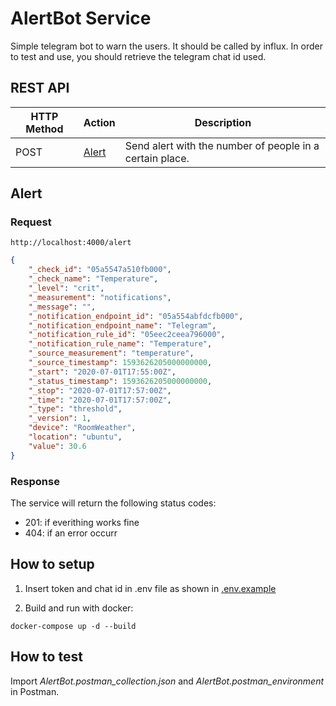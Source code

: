 # AlertBot Service

Simple telegram bot to warn the users. It should be called by influx.
In order to test and use, you should retrieve the telegram chat id used. 

## REST API

| HTTP Method           | Action              | Description                              |
| --------------------- | ------------------- | ---------------------------------------- |
| POST                  | [Alert](#alert)     | Send alert with the number of people in a certain place.|

## Alert

### Request
`http://localhost:4000/alert` 

``` JSON
{ 
    "_check_id": "05a5547a510fb000",
    "_check_name": "Temperature",
    "_level": "crit",
    "_measurement": "notifications",
    "_message": "",
    "_notification_endpoint_id": "05a554abfdcfb000",
    "_notification_endpoint_name": "Telegram",
    "_notification_rule_id": "05eec2ceea796000",
    "_notification_rule_name": "Temperature",
    "_source_measurement": "temperature",
    "_source_timestamp": 1593626205000000000,
    "_start": "2020-07-01T17:55:00Z",
    "_status_timestamp": 1593626205000000000,
    "_stop": "2020-07-01T17:57:00Z",
    "_time": "2020-07-01T17:57:00Z",
    "_type": "threshold",
    "_version": 1,
    "device": "RoomWeather",
    "location": "ubuntu",
    "value": 30.6 
}
```

### Response

The service will return the following status codes:
* 201: if everithing works fine
* 404: if an error occurr

## How to setup

1. Insert token and chat id in .env file as shown in [.env.example](.env.example)

2. Build and run with docker:

`docker-compose up -d --build` 


## How to test

Import *AlertBot.postman_collection.json* and *AlertBot.postman_environment* in Postman.
